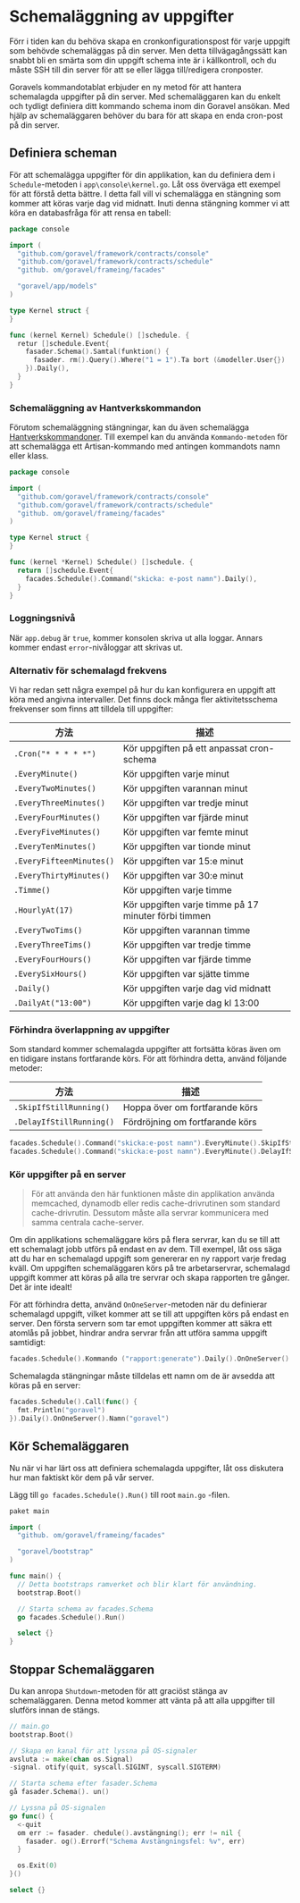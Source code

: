 # Schemaläggning av uppgifter

Förr i tiden kan du behöva skapa en cronkonfigurationspost för varje uppgift som behövde schemaläggas på din server.
Men detta tillvägagångssätt kan snabbt bli en smärta som din uppgift schema inte är i källkontroll, och du måste SSH
till din server för att se eller lägga till/redigera cronposter.

Goravels kommandotablat erbjuder en ny metod för att hantera schemalagda uppgifter på din server. Med schemaläggaren kan du
enkelt och tydligt definiera ditt kommando schema inom din Goravel ansökan. Med hjälp av schemaläggaren behöver du bara
för att skapa en enda cron-post på din server.

## Definiera scheman

För att schemalägga uppgifter för din applikation, kan du definiera dem i `Schedule`-metoden i `app\console\kernel.go`. Låt oss
överväga ett exempel för att förstå detta bättre. I detta fall vill vi schemalägga en stängning som kommer att köras varje dag vid
midnatt. Inuti denna stängning kommer vi att köra en databasfråga för att rensa en tabell:

```go
package console

import (
  "github.com/goravel/framework/contracts/console"
  "github.com/goravel/framework/contracts/schedule"
  "github. om/goravel/frameing/facades"

  "goravel/app/models"
)

type Kernel struct {
}

func (kernel Kernel) Schedule() []schedule. {
  retur []schedule.Event{
    fasader.Schema().Samtal(funktion() {
      fasader. rm().Query().Where("1 = 1").Ta bort (&modeller.User{})
    }).Daily(),
  }
}
```

### Schemaläggning av Hantverkskommandon

Förutom schemaläggning stängningar, kan du även schemalägga [Hantverkskommandoner](./artisan). Till exempel kan du
använda `Kommando-metoden` för att schemalägga ett Artisan-kommando med antingen kommandots namn eller klass.

```go
package console

import (
  "github.com/goravel/framework/contracts/console"
  "github.com/goravel/framework/contracts/schedule"
  "github. om/goravel/frameing/facades"
)

type Kernel struct {
}

func (kernel *Kernel) Schedule() []schedule. {
  return []schedule.Event{
    facades.Schedule().Command("skicka: e-post namn").Daily(),
  }
}
```

### Loggningsnivå

När `app.debug` är `true`, kommer konsolen skriva ut alla loggar. Annars kommer endast `error`-nivåloggar att skrivas ut.

### Alternativ för schemalagd frekvens

Vi har redan sett några exempel på hur du kan konfigurera en uppgift att köra med angivna intervaller. Det finns dock många
fler aktivitetsschema frekvenser som finns att tilldela till uppgifter:

| 方法                       | 描述                                                   |
| ------------------------ | ---------------------------------------------------- |
| `.Cron("* * * * *")`     | Kör uppgiften på ett anpassat cron-schema            |
| `.EveryMinute()`         | Kör uppgiften varje minut                            |
| `.EveryTwoMinutes()`     | Kör uppgiften varannan minut                         |
| `.EveryThreeMinutes()`   | Kör uppgiften var tredje minut                       |
| `.EveryFourMinutes()`    | Kör uppgiften var fjärde minut                       |
| `.EveryFiveMinutes()`    | Kör uppgiften var femte minut                        |
| `.EveryTenMinutes()`     | Kör uppgiften var tionde minut                       |
| `.EveryFifteenMinutes()` | Kör uppgiften var 15:e minut         |
| `.EveryThirtyMinutes()`  | Kör uppgiften var 30:e minut         |
| `.Timme()`               | Kör uppgiften varje timme                            |
| `.HourlyAt(17)`          | Kör uppgiften varje timme på 17 minuter förbi timmen |
| `.EveryTwoTims()`        | Kör uppgiften varannan timme                         |
| `.EveryThreeTims()`      | Kör uppgiften var tredje timme                       |
| `.EveryFourHours()`      | Kör uppgiften var fjärde timme                       |
| `.EverySixHours()`       | Kör uppgiften var sjätte timme                       |
| `.Daily()`               | Kör uppgiften varje dag vid midnatt                  |
| `.DailyAt("13:00")`      | Kör uppgiften varje dag kl 13:00     |

### Förhindra överlappning av uppgifter

Som standard kommer schemalagda uppgifter att fortsätta köras även om en tidigare instans fortfarande körs. För att förhindra detta, använd
följande metoder:

| 方法                       | 描述                              |
| ------------------------ | ------------------------------- |
| `.SkipIfStillRunning()`  | Hoppa över om fortfarande körs  |
| `.DelayIfStillRunning()` | Fördröjning om fortfarande körs |

```go
facades.Schedule().Command("skicka:e-post namn").EveryMinute().SkipIfStillRunning()
facades.Schedule().Command("skicka:e-post namn").EveryMinute().DelayIfStillRunning()
```

### Kör uppgifter på en server

> För att använda den här funktionen måste din applikation använda memcached, dynamodb eller redis cache-drivrutinen som standard
> cache-drivrutin. Dessutom måste alla servrar kommunicera med samma centrala cache-server.

Om din applikations schemaläggare körs på flera servrar, kan du se till att ett schemalagt jobb utförs på endast en av
dem. Till exempel, låt oss säga att du har en schemalagd uppgift som genererar en ny rapport varje fredag kväll. Om uppgiften
schemaläggaren körs på tre arbetarservrar, schemalagd uppgift kommer att köras på alla tre servrar och skapa rapporten tre
gånger. Det är inte idealt!

För att förhindra detta, använd `OnOneServer`-metoden när du definierar schemalagd uppgift, vilket kommer att se till att uppgiften körs
på endast en server. Den första servern som tar emot uppgiften kommer att säkra ett atomlås på jobbet, hindrar andra servrar
från att utföra samma uppgift samtidigt:

```go
facades.Schedule().Kommando ("rapport:generate").Daily().OnOneServer()
```

Schemalagda stängningar måste tilldelas ett namn om de är avsedda att köras på en server:

```go
facades.Schedule().Call(func() {
  fmt.Println("goravel")
}).Daily().OnOneServer().Namn("goravel")
```

## Kör Schemaläggaren

Nu när vi har lärt oss att definiera schemalagda uppgifter, låt oss diskutera hur man faktiskt kör dem på vår server.

Lägg till `go facades.Schedule().Run()` till root `main.go` -filen.

```go
paket main

import (
  "github. om/goravel/frameing/facades"

  "goravel/bootstrap"
)

func main() {
  // Detta bootstraps ramverket och blir klart för användning.
  bootstrap.Boot()

  // Starta schema av facades.Schema
  go facades.Schedule().Run()

  select {}
}
```

## Stoppar Schemaläggaren

Du kan anropa `Shutdown`-metoden för att graciöst stänga av schemaläggaren. Denna metod kommer att vänta på att alla uppgifter till
slutförs innan de stängs.

```go
// main.go
bootstrap.Boot()

// Skapa en kanal för att lyssna på OS-signaler
avsluta := make(chan os.Signal)
-signal. otify(quit, syscall.SIGINT, syscall.SIGTERM)

// Starta schema efter fasader.Schema
gå fasader.Schema(). un()

// Lyssna på OS-signalen
go func() {
  <-quit
  om err := fasader. chedule().avstängning(); err != nil {
    fasader. og().Errorf("Schema Avstängningsfel: %v", err)
  }

  os.Exit(0)
}()

select {}
```
